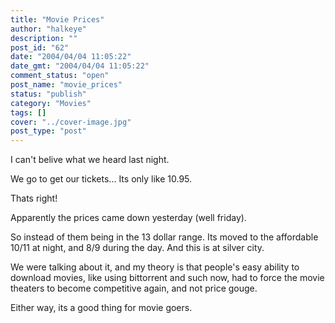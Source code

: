 ```yaml
---
title: "Movie Prices"
author: "halkeye"
description: ""
post_id: "62"
date: "2004/04/04 11:05:22"
date_gmt: "2004/04/04 11:05:22"
comment_status: "open"
post_name: "movie_prices"
status: "publish"
category: "Movies"
tags: []
cover: "../cover-image.jpg"
post_type: "post"
---
```


I can't belive what we heard last night.

We go to get our tickets... Its only like 10.95.

Thats right!

Apparently the prices came down yesterday (well friday).

So instead of them being in the 13 dollar range. Its moved to the affordable 10/11 at night, and 8/9 during the day. And this is at silver city.

We were talking about it, and my theory is that people's easy ability to download movies, like using bittorrent and such now, had to force the movie theaters to become competitive again, and not price gouge.

Either way, its a good thing for movie goers.